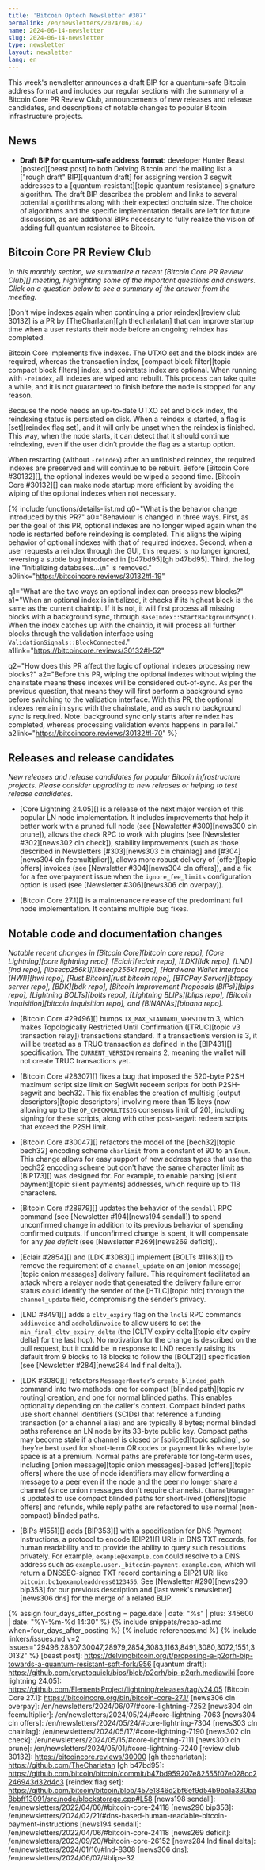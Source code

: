 ```yaml
---
title: 'Bitcoin Optech Newsletter #307'
permalink: /en/newsletters/2024/06/14/
name: 2024-06-14-newsletter
slug: 2024-06-14-newsletter
type: newsletter
layout: newsletter
lang: en
---
```

This week's newsletter announces a draft BIP for a quantum-safe Bitcoin
address format and includes our regular sections with the summary of a
Bitcoin Core PR Review Club, announcements of new releases and release
candidates, and descriptions of notable changes to popular Bitcoin
infrastructure projects.

## News

- **Draft BIP for quantum-safe address format:** developer Hunter Beast
  [posted][beast post] to both Delving Bitcoin and the mailing list a
  ["rough draft" BIP][quantum draft] for assigning version 3 segwit
  addresses to a [quantum-resistant][topic quantum resistance] signature
  algorithm.  The draft BIP describes the problem and links to several
  potential algorithms along with their expected onchain size.  The
  choice of algorithms and the specific implementation details are
  left for future discussion, as are additional BIPs necessary to fully
  realize the vision of adding full quantum resistance to Bitcoin.

## Bitcoin Core PR Review Club

*In this monthly section, we summarize a recent [Bitcoin Core PR Review
Club][] meeting, highlighting some of the important questions and
answers.  Click on a question below to see a summary of the answer from
the meeting.*

[Don't wipe indexes again when continuing a prior reindex][review club
30132] is a PR by [TheCharlatan][gh thecharlatan] that can improve
startup time when a user restarts their node before an ongoing reindex
has completed.

Bitcoin Core implements five indexes. The UTXO set and the block index
are required, whereas the transaction index, [compact block
filter][topic compact block filters] index, and coinstats index are
optional. When running with `-reindex`, all indexes are wiped and
rebuilt. This process can take quite a while, and it is not guaranteed
to finish before the node is stopped for any reason.

Because the node needs an up-to-date UTXO set and block index,
the reindexing status is persisted on disk. When a reindex is started, a
flag is [set][reindex flag set], and it will only be unset when the
reindex is finished. This way, when the node starts, it can detect that
it should continue reindexing, even if the user didn’t provide the flag
as a startup option.

When restarting (without `-reindex`) after an unfinished reindex, the
required indexes are preserved and will continue to be rebuilt.
Before [Bitcoin Core #30132][], the optional indexes would be wiped a
second time. [Bitcoin Core #30132][] can make node startup more
efficient by avoiding the wiping of the optional indexes when not
necessary.

{% include functions/details-list.md
  q0="What is the behavior change introduced by this PR?"
  a0="Behaviour is changed in three ways. First, as per the goal of this
  PR, optional indexes are no longer wiped again when the node is
  restarted before reindexing is completed. This aligns the wiping
  behavior of optional indexes with that of required indexes. Second,
  when a user requests a reindex through the GUI, this request is no
  longer ignored, reversing a subtle bug introduced in [b47bd95][gh
  b47bd95]. Third, the log line \"Initializing databases...\\n\" is
  removed."
  a0link="https://bitcoincore.reviews/30132#l-19"

  q1="What are the two ways an optional index can process new blocks?"
  a1="When an optional index is initialized, it checks if its highest
  block is the same as the current chaintip. If it is not, it will first
  process all missing blocks with a background sync, through
  `BaseIndex::StartBackgroundSync()`. When the index catches up
  with the chaintip, it will process all further blocks through the
  validation interface using `ValidationSignals::BlockConnected`."
  a1link="https://bitcoincore.reviews/30132#l-52"

  q2="How does this PR affect the logic of optional indexes processing
  new blocks?"
  a2="Before this PR, wiping the optional indexes without wiping the
  chainstate means these indexes will be considered out-of-sync. As per
  the previous question, that means they will first perform a background
  sync before switching to the validation interface. With this PR, the
  optional indexes remain in sync with the chainstate, and as such no
  background sync is required. Note: background sync only starts after
  reindex has completed, whereas processing validation events happens in
  parallel."
  a2link="https://bitcoincore.reviews/30132#l-70"
%}

## Releases and release candidates

*New releases and release candidates for popular Bitcoin infrastructure
projects.  Please consider upgrading to new releases or helping to test
release candidates.*

- [Core Lightning 24.05][] is a release of the next major version of
  this popular LN node implementation.  It includes improvements that
  help it better work with a pruned full node (see [Newsletter
  #300][news300 cln prune]), allows the `check` RPC to work with plugins
  (see [Newsletter #302][news302 cln check]), stability improvements
  (such as those described in Newsletters [#303][news303 cln chainlag]
  and [#304][news304 cln feemultiplier]), allows more robust delivery of
  [offer][topic offers] invoices (see [Newsletter #304][news304 cln
  offers]), and a fix for a fee overpayment issue when the
  `ignore_fee_limits` configuration option is used (see [Newsletter
  #306][news306 cln overpay]).

- [Bitcoin Core 27.1][] is a maintenance release of the predominant
  full node implementation.  It contains multiple bug fixes.

## Notable code and documentation changes

_Notable recent changes in [Bitcoin Core][bitcoin core repo], [Core
Lightning][core lightning repo], [Eclair][eclair repo], [LDK][ldk repo],
[LND][lnd repo], [libsecp256k1][libsecp256k1 repo], [Hardware Wallet
Interface (HWI)][hwi repo], [Rust Bitcoin][rust bitcoin repo], [BTCPay
Server][btcpay server repo], [BDK][bdk repo], [Bitcoin Improvement
Proposals (BIPs)][bips repo], [Lightning BOLTs][bolts repo],
[Lightning BLIPs][blips repo], [Bitcoin Inquisition][bitcoin inquisition
repo], and [BINANAs][binana repo]._

- [Bitcoin Core #29496][] bumps `TX_MAX_STANDARD_VERSION` to 3, which makes
  Topologically Restricted Until Confirmation ([TRUC][topic v3 transaction
  relay]) transactions standard. If a transaction’s version is 3, it will be
  treated as a TRUC transaction as defined in the [BIP431][] specification. The
  `CURRENT_VERSION` remains 2, meaning the wallet will not create TRUC
  transactions yet.

- [Bitcoin Core #28307][] fixes a bug that imposed the 520-byte P2SH maximum
  script size limit on SegWit redeem scripts for both P2SH-segwit and bech32.
  This fix enables the creation of multisig [output descriptors][topic
  descriptors] involving more than 15 keys (now allowing up to the `OP_CHECKMULTISIG` consensus limit of 20), including
  signing for these scripts, along with other post-segwit redeem scripts that
  exceed the P2SH limit.

- [Bitcoin Core #30047][] refactors the model of the [bech32][topic bech32] encoding scheme
  `charlimit` from a constant of 90 to an `Enum`. This change allows for easy
  support of new address types that use the bech32 encoding scheme but don't
  have the same character limit as [BIP173][] was designed for. For example, to enable
  parsing [silent payment][topic silent payments] addresses, which require up to
  118 characters.

- [Bitcoin Core #28979][] updates the behavior of the `sendall` RPC
  command (see [Newsletter #194][news194 sendall]) to spend unconfirmed
  change in addition to its previous behavior of spending confirmed
  outputs. If unconfirmed change is spent, it will compensate for any
  _fee deficit_ (see [Newsletter #269][news269 deficit]).

- [Eclair #2854][] and [LDK #3083][] implement [BOLTs #1163][] to remove the
  requirement of a `channel_update` on an [onion message][topic onion messages]
  delivery failure. This requirement facilitated an attack where a relayer node
  that generated the delivery failure error status could identify the sender of
  the [HTLC][topic htlc] through the `channel_update` field, compromising the
  sender’s privacy.

- [LND #8491][] adds a `cltv_expiry` flag on the `lncli` RPC commands
  `addinvoice` and `addholdinvoice` to allow users to set the
  `min_final_cltv_expiry_delta` (the [CLTV expiry delta][topic cltv expiry delta] for the last hop).
  No motivation for the change is described on the pull request, but it
  could be in response to LND recently raising its default from 9 blocks
  to 18 blocks to follow the [BOLT2][] specification (see [Newsletter
  #284][news284 lnd final delta]).

- [LDK #3080][] refactors `MessagerRouter`’s `create_blinded_path` command into
  two methods: one for compact [blinded path][topic rv routing] creation, and
  one for normal blinded paths. This enables optionality depending on
  the caller's context.  Compact blinded paths use short channel
  identifiers (SCIDs) that reference a funding transaction (or a channel
  alias) and are typically 8 bytes; normal blinded paths reference an LN
  node by its 33-byte public key.  Compact paths may become stale if a
  channel is closed or [spliced][topic splicing], so they're best used
  for short-term QR codes or payment links where byte space is at a
  premium.  Normal paths are preferable for long-term uses, including
  [onion message][topic onion messages]-based [offers][topic offers]
  where the use of node identifiers may allow forwarding a message to a
  peer even if the node and the peer no longer share a channel (since
  onion messages don't require channels).
  `ChannelManager` is updated to use compact blinded paths for short-lived
  [offers][topic offers] and refunds, while reply paths are refactored to use
  normal (non-compact) blinded paths.

- [BIPs #1551][] adds [BIP353][] with a specification for DNS Payment Instructions,
  a protocol to encode [BIP21][] URIs in DNS TXT records, for
  human readability and to provide the ability to query such resolutions
  privately. For example, `example@example.com` could resolve to a DNS address
  such as `example.user._bitcoin-payment.example.com`, which will return a
  DNSSEC-signed TXT record containing a BIP21 URI like
  `bitcoin:bc1qexampleaddress0123456`. See [Newsletter #290][news290
  bip353] for our previous description and [last week's newsletter][news306
  dns] for the merge of a related BLIP.

{% assign four_days_after_posting = page.date | date: "%s" | plus: 345600 | date: "%Y-%m-%d 14:30" %}
{% include snippets/recap-ad.md when=four_days_after_posting %}
{% include references.md %}
{% include linkers/issues.md v=2 issues="29496,28307,30047,28979,2854,3083,1163,8491,3080,3072,1551,30132" %}
[beast post]: https://delvingbitcoin.org/t/proposing-a-p2qrh-bip-towards-a-quantum-resistant-soft-fork/956
[quantum draft]: https://github.com/cryptoquick/bips/blob/p2qrh/bip-p2qrh.mediawiki
[core lightning 24.05]: https://github.com/ElementsProject/lightning/releases/tag/v24.05
[Bitcoin Core 27.1]: https://bitcoincore.org/bin/bitcoin-core-27.1/
[news306 cln overpay]: /en/newsletters/2024/06/07/#core-lightning-7252
[news304 cln feemultiplier]: /en/newsletters/2024/05/24/#core-lightning-7063
[news304 cln offers]: /en/newsletters/2024/05/24/#core-lightning-7304
[news303 cln chainlag]: /en/newsletters/2024/05/17/#core-lightning-7190
[news302 cln check]: /en/newsletters/2024/05/15/#core-lightning-7111
[news300 cln prune]: /en/newsletters/2024/05/01/#core-lightning-7240
[review club 30132]: https://bitcoincore.reviews/30000
[gh thecharlatan]: https://github.com/TheCharlatan
[gh b47bd95]: https://github.com/bitcoin/bitcoin/commit/b47bd959207e82555f07e028cc2246943d32d4c3
[reindex flag set]: https://github.com/bitcoin/bitcoin/blob/457e1846d2bf6ef9d54b9ba1a330ba8bbff13091/src/node/blockstorage.cpp#L58
[news198 sendall]: /en/newsletters/2022/04/06/#bitcoin-core-24118
[news290 bip353]: /en/newsletters/2024/02/21/#dns-based-human-readable-bitcoin-payment-instructions
[news194 sendall]: /en/newsletters/2022/04/06/#bitcoin-core-24118
[news269 deficit]: /en/newsletters/2023/09/20/#bitcoin-core-26152
[news284 lnd final delta]: /en/newsletters/2024/01/10/#lnd-8308
[news306 dns]: /en/newsletters/2024/06/07/#blips-32
